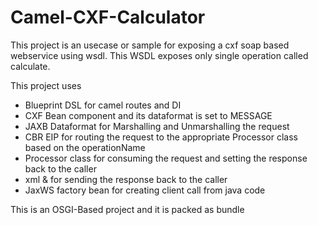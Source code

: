 Camel-CXF-Calculator 
====================
This project is an usecase or sample for exposing a cxf soap based webservice using wsdl. This WSDL exposes only single operation called calculate. 

This project uses 
* Blueprint DSL for camel routes and DI
* CXF Bean component and its dataformat is set to MESSAGE
* JAXB Dataformat for Marshalling and Unmarshalling the request
* CBR EIP for routing the request to the appropriate Processor class based on the operationName
* Processor class for consuming the request and setting the response back to the caller 
* xml<transform> & <simple> for sending the response back to the caller
* JaxWS factory bean for creating client call from java code 

This is an OSGI-Based project and it is packed as bundle
